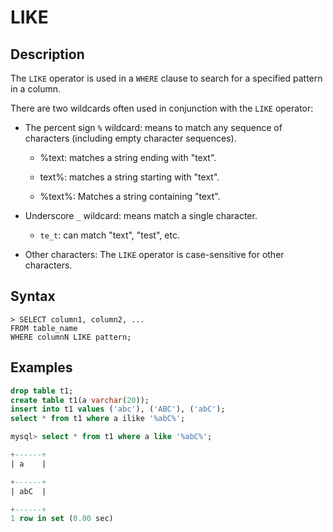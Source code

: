# **LIKE**

## **Description**

The `LIKE` operator is used in a `WHERE` clause to search for a specified pattern in a column.

There are two wildcards often used in conjunction with the `LIKE` operator:

- The percent sign `%` wildcard: means to match any sequence of characters (including empty character sequences).

    + %text: matches a string ending with "text".

    + text%: matches a string starting with "text".

    + %text%: Matches a string containing "text".

- Underscore `_` wildcard: means match a single character.

    + `te_t`: can match "text", "test", etc.

- Other characters: The `LIKE` operator is case-sensitive for other characters.

## **Syntax**

```
> SELECT column1, column2, ...
FROM table_name
WHERE columnN LIKE pattern;
```

## **Examples**

```sql
drop table t1;
create table t1(a varchar(20));
insert into t1 values ('abc'), ('ABC'), ('abC');
select * from t1 where a ilike '%abC%';

mysql> select * from t1 where a like '%abC%';

+------+
| a    |

+------+
| abC  |

+------+
1 row in set (0.00 sec)
```
